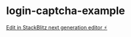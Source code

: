 # login-captcha-example

[Edit in StackBlitz next generation editor ⚡️](https://stackblitz.com/~/github.com/rafysanchez/login-captcha-example)
